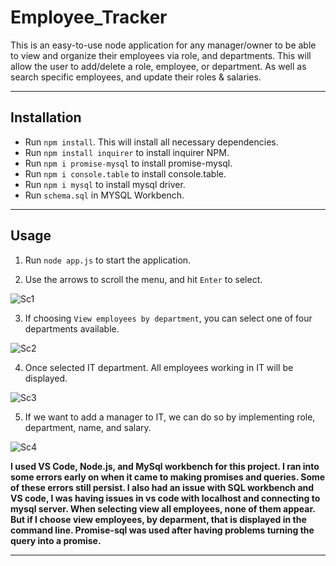 # Employee_Tracker

This is an easy-to-use node application for any manager/owner to be able to view and organize their employees via role, and departments. This will allow the user to add/delete a role, employee, or department. As well as search specific employees, and update their roles & salaries. 

---

## Installation

* Run `npm install`. This will install all necessary dependencies.
* Run `npm install inquirer` to install inquirer NPM.
* Run `npm i promise-mysql` to install promise-mysql.
* Run `npm i console.table` to install console.table.
* Run `npm i mysql` to install mysql driver.
* Run `schema.sql` in MYSQL Workbench.

---

## Usage

1. Run `node app.js` to start the application. 

2. Use the arrows to scroll the menu, and hit `Enter` to select.

![Sc1](https://user-images.githubusercontent.com/62081345/94760279-0df03a80-0370-11eb-81f0-668d3cfd5664.png)

3. If choosing `View employees by department`, you can select one of four departments available.

![Sc2](https://user-images.githubusercontent.com/62081345/94760484-a090d980-0370-11eb-86ca-8a63ade925f6.png)

4. Once selected IT department. All employees working in IT will be displayed. 

![Sc3](https://user-images.githubusercontent.com/62081345/94760911-c36fbd80-0371-11eb-8cb4-45fd75dfba8f.png)

5. If we want to add a manager to IT, we can do so by implementing role, department, name, and salary.

![Sc4](https://user-images.githubusercontent.com/62081345/94761248-8bb54580-0372-11eb-8d19-20e970f45b60.png)

**I used VS Code, Node.js, and MySql workbench for this project. I ran into some errors early on when it came to making promises and queries. Some of these errors still persist. I also had an issue with SQL workbench and VS code, I was having issues in vs code with localhost and connecting to mysql server. When selecting view all employees, none of them appear. But if I choose view employees, by deparment, that is displayed in the command line. Promise-sql was used after having problems turning the query into a promise.**



---



